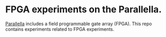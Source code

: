 FPGA experiments on the Parallella.
===

[Parallella](http://rayhightower.com/blog/2014/07/07/parallella-quick-start-guide-with-gotchas/) includes a field programmable gate array (FPGA). This repo contains experiments related to FPGA experiments.

